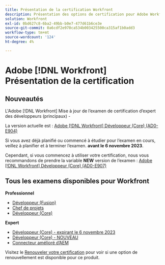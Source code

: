 ```yaml
---
title: Présentation de la certification Workfront
description: Présentation des options de certification pour Adobe Workfront
solution: Workfront
exl-id: 0bd627c8-6ba2-49bb-b0e7-477d61b6ce3e
source-git-commit: 0a6cdf2e970ca534b003425500ca315af1b0add3
workflow-type: tm+mt
source-wordcount: '124'
ht-degree: 4%

---
```


# Adobe [!DNL Workfront] Présentation de la certification

## Nouveautés

L&#39;Adobe [!DNL Workfront] Mise à jour de l’examen de certification d’expert des développeurs (principaux) -

La version actuelle est : [Adobe [!DNL Workfront] Développeur (Core) (AD0-E904)](/help/certifications/aw/aw-core-e-developer.md)

Si vous avez déjà planifié ou commencé à étudier pour l’examen en cours, veillez à planifier et à terminer l’examen. **avant le 6 novembre 2023**.

Cependant, si vous commencez à utiliser votre certification, nous vous recommandons de prendre la variable **NEW** version de l’examen : [Adobe [!DNL Workfront] Développeur (Core) (AD0-E907)](/help/certifications/aw/aw-core-e-developer-23-08.md)

## Tous les examens disponibles pour Workfront

**Professionnel**

* [Développeur (Fusion)](/help/certifications/aw/aw-fusion-p-developer.md) <!--AD0-E902-->
* [Chef de projets](/help/certifications/aw/aw-p-project-manager.md) <!--AD0-E903-->
* [Développeur (Core)](/help/certifications/aw/aw-core-p-developer.md) <!--AD0-E905-->

**Expert**

* [Développeur (Core) - expirant le 6 novembre 2023](/help/certifications/aw/aw-core-e-developer.md) <!--AD0-E904-->
* [Développeur (Core) - NOUVEAU](/help/certifications/aw/aw-core-e-developer-23-08.md) <!--AD0-E907-->
* [Connecteur amélioré d’AEM](/help/certifications/aw/aw-aem-e-connector.md) <!--AD0-E906-->

Visitez le [Renouveler votre certification](/help/certifications/renew.md) pour voir si une option de renouvellement est disponible pour ce produit.
